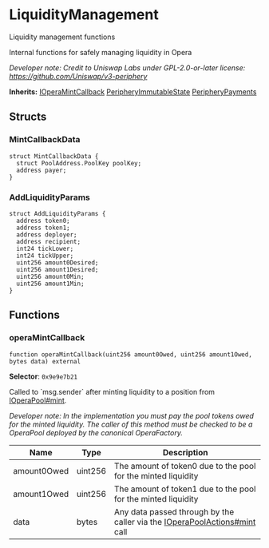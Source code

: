 

# LiquidityManagement


Liquidity management functions

Internal functions for safely managing liquidity in Opera

*Developer note: Credit to Uniswap Labs under GPL-2.0-or-later license:
https://github.com/Uniswap/v3-periphery*

**Inherits:** [IOperaMintCallback](../../Core/interfaces/callback/IOperaMintCallback.md) [PeripheryImmutableState](PeripheryImmutableState.md) [PeripheryPayments](PeripheryPayments.md)

## Structs
### MintCallbackData



```solidity
struct MintCallbackData {
  struct PoolAddress.PoolKey poolKey;
  address payer;
}
```

### AddLiquidityParams



```solidity
struct AddLiquidityParams {
  address token0;
  address token1;
  address deployer;
  address recipient;
  int24 tickLower;
  int24 tickUpper;
  uint256 amount0Desired;
  uint256 amount1Desired;
  uint256 amount0Min;
  uint256 amount1Min;
}
```


## Functions
### operaMintCallback

```solidity
function operaMintCallback(uint256 amount0Owed, uint256 amount1Owed, bytes data) external
```
**Selector**: `0x9e9e7b21`

Called to &#x60;msg.sender&#x60; after minting liquidity to a position from [IOperaPool#mint](../../Core/interfaces/IOperaPool.md#mint).

*Developer note: In the implementation you must pay the pool tokens owed for the minted liquidity.
The caller of this method _must_ be checked to be a OperaPool deployed by the canonical OperaFactory.*

| Name | Type | Description |
| ---- | ---- | ----------- |
| amount0Owed | uint256 | The amount of token0 due to the pool for the minted liquidity |
| amount1Owed | uint256 | The amount of token1 due to the pool for the minted liquidity |
| data | bytes | Any data passed through by the caller via the [IOperaPoolActions#mint](../../Core/interfaces/pool/IOperaPoolActions.md#mint) call |

